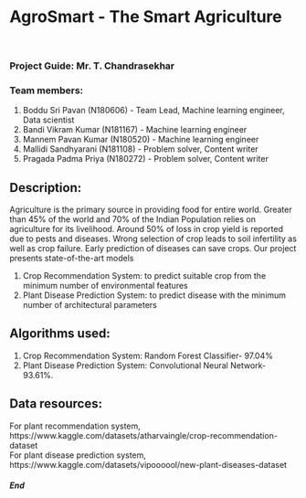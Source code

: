 # AgroSmart - The Smart Agriculture
<br>
<h3>Project Guide: Mr. T. Chandrasekhar</h3> 
<h3>Team members:</h3>
<ol>
  <li>Boddu Sri Pavan (N180606) - Team Lead, Machine learning engineer, Data scientist</li>
  <li>Bandi Vikram Kumar (N181167) - Machine learning engineer</li>
  <li>Mannem Pavan Kumar (N180520) - Machine learning engineer</li>
  <li>Mallidi Sandhyarani (N181108) - Problem solver, Content writer</li>
  <li>Pragada Padma Priya (N180272) - Problem solver, Content writer</li>
</ol>
<h2> Description: </h2>
Agriculture is the primary source in providing food for entire world. Greater than 45% of the world and 70% of the Indian Population relies on agriculture for its livelihood. Around 50% of loss in crop yield is reported due to pests and diseases. Wrong selection of crop leads to soil infertility as well as crop failure. Early prediction of diseases can save crops. Our project presents state-of-the-art models 
<ol>
  <li>Crop Recommendation System: to predict suitable crop from the minimum number of environmental features</li>
 <li> Plant Disease Prediction System: to predict disease with the minimum number of architectural parameters</li>
</ol>
<h2> Algorithms used: </h2>
<ol>
  <li>Crop Recommendation System: Random Forest Classifier- 97.04%</li>
 <li> Plant Disease Prediction System: Convolutional Neural Network- 93.61%.</li>
</ol>
<h2>Data resources:</h2>
For plant recommendation system, https://www.kaggle.com/datasets/atharvaingle/crop-recommendation-dataset<br/>
For plant disease prediction system, https://www.kaggle.com/datasets/vipoooool/new-plant-diseases-dataset <br/>
<h5>End</h5>
